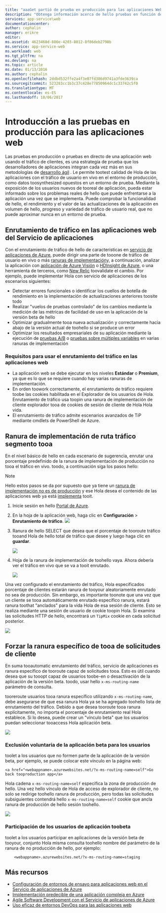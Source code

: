 ```yaml
---
title: "aaaGet partió de prueba en producción para las aplicaciones Web"
description: "Obtenga información acerca de hello pruebas en función de la producción (TiP) en aplicaciones de Web del servicio de aplicación de Azure."
services: app-service\web
documentationcenter: 
author: cephalin
manager: erikre
editor: 
ms.assetid: 4623468d-886e-4203-8012-8f86deb2790b
ms.service: app-service-web
ms.workload: web
ms.tgt_pltfrm: na
ms.devlang: na
ms.topic: article
ms.date: 01/13/2016
ms.author: cephalin
ms.openlocfilehash: 2ddbd532ffe2a4f3e07fd386d9741a3fde3639ca
ms.sourcegitcommit: 523283cc1b3c37c428e77850964dc1c33742c5f0
ms.translationtype: MT
ms.contentlocale: es-ES
ms.lasthandoff: 10/06/2017
---
```

# <a name="get-started-with-test-in-production-for-web-apps"></a>Introducción a las pruebas en producción para las aplicaciones web
Las pruebas en producción o pruebas en directo de una aplicación web usando el tráfico de clientes, es una estrategia de prueba que los desarrolladores de aplicaciones integran cada vez más en sus metodologías de [desarrollo ágil](https://en.wikipedia.org/wiki/Agile_software_development) . Le permite tootest calidad de Hola de las aplicaciones con el tráfico de usuario en vivo en el entorno de producción, como datos toosynthesized opuestos en un entorno de prueba. Mediante la exposición de los usuarios nuevos de tooreal de aplicación, pueda estar informado sobre los problemas reales de hello que puede enfrentarse a la aplicación una vez que se implementa. Puede comprobar la funcionalidad de hello, el rendimiento y el valor de las actualizaciones de la aplicación en volumen de hello, progreso y variedad de tráfico de usuario real, que no puede aproximar nunca en un entorno de prueba.

## <a name="traffic-routing-in-app-service-web-apps"></a>Enrutamiento de tráfico en las aplicaciones web del Servicio de aplicaciones
Con el enrutamiento de tráfico de hello de características en [servicio de aplicaciones de Azure](http://go.microsoft.com/fwlink/?LinkId=529714), puede dirigir una parte de tooone de tráfico de usuario en vivo o más [ranuras de implementación](web-sites-staged-publishing.md)y, a continuación, analizar la aplicación con [aplicación de Azure Visión](/services/application-insights/) o [HDInsight de Azure](/services/hdinsight/), o una herramienta de terceros, como [New Relic](/marketplace/partners/newrelic/newrelic/) toovalidate el cambio. Por ejemplo, puede implementar Hola con servicio de aplicaciones de los escenarios siguientes:

* Detectar errores funcionales o identificar los cuellos de botella de rendimiento en la implementación de actualizaciones anteriores toosite todo
* Realizar "vuelos de pruebas controlado" de los cambios mediante la medición de las métricas de facilidad de uso en la aplicación de la versión beta de hello
* Optimizar gradualmente tooa nueva actualización y correctamente hacia abajo de la versión actual de toohello si se produce un error 
* Optimizar los resultados empresariales de su aplicación mediante la ejecución de [pruebas A/B](https://en.wikipedia.org/wiki/A/B_testing) o [pruebas sobre múltiples variables](https://en.wikipedia.org/wiki/Multivariate_testing_in_marketing) en varias ranuras de implementación

### <a name="requirements-for-using-traffic-routing-in-web-apps"></a>Requisitos para usar el enrutamiento del tráfico en las aplicaciones web
* La aplicación web se debe ejecutar en los niveles **Estándar** o **Premium**, ya que es lo que se requiere cuando hay varias ranuras de implementación.
* En orden toowork correctamente, el enrutamiento de tráfico requiere toobe las cookies habilitada en el Explorador de los usuarios de Hola. Enrutamiento de tráfico usa toopin una ranura de implementación de cliente explorador tooa de cookies de sesión de cliente de Hola Hola vida.
* El enrutamiento de tráfico admite escenarios avanzados de TiP mediante cmdlets de PowerShell de Azure.

## <a name="route-traffic-segment-tooa-deployment-slot"></a>Ranura de implementación de ruta tráfico segmento tooa
En el nivel básico de hello en cada escenario de sugerencia, enrutar una porcentaje predefinido de la ranura de implementación de producción no tooa el tráfico en vivo. toodo, a continuación siga los pasos hello:

> [!NOTE]
> Hello estos pasos se da por supuesto que ya tiene un [ranura de implementación no es de producción](web-sites-staged-publishing.md) y ese Hola desea el contenido de las aplicaciones web ya está [implementa](web-sites-deploy.md) tooit.
> 
> 

1. Inicie sesión en hello [Portal de Azure](https://portal.azure.com/).
2. En la hoja de la aplicación web, haga clic en **Configuración** > **Enrutamiento de tráfico**.
   ![](./media/app-service-web-test-in-production/01-traffic-routing.png)
3. Ranura de hello SELECT que desea que el porcentaje de tooroute tráfico tooand Hola de hello total de tráfico que desee y luego haga clic en **guardar**.
   
    ![](./media/app-service-web-test-in-production/02-select-slot.png)
4. Hoja de la ranura de implementación de toohello vaya. Ahora debería ver el tráfico en vivo que se va a tooit enrutado.
   
    ![](./media/app-service-web-test-in-production/03-traffic-routed.png)

Una vez configurado el enrutamiento del tráfico, Hola especificados porcentaje de clientes estarán ranura de tooyour aleatoriamente enrutado no sea de producción. Sin embargo, es importante toonote que una vez que un cliente se tooa automáticamente enrutado específico ranura, estará ranura toothat "anclados" para la vida Hola de esa sesión de cliente. Esto se realiza mediante una sesión de usuario de cookie toopin Hola. Si examina las solicitudes HTTP de hello, encontrará un `TipMix` cookie en cada solicitud posterior.

![](./media/app-service-web-test-in-production/04-tip-cookie.png)

## <a name="force-client-requests-tooa-specific-slot"></a>Forzar la ranura específico de tooa de solicitudes de cliente
En suma tooautomatic enrutamiento del tráfico, servicio de aplicaciones es ranura específico de tooroute capaz de solicitudes tooa. Esto es útil cuando desea que su tooopt capaz de usuarios toobe-en o desactivación de la aplicación de la versión beta. toodo, usar hello `x-ms-routing-name` parámetro de consulta.

tooreroute usuarios tooa ranura específico utilizando `x-ms-routing-name`, debe asegurarse de que esa ranura Hola ya se ha agregado toohello lista de enrutamiento del tráfico. Debido a que desea tooroute tooa ranura explícitamente, no importa el porcentaje de enrutamiento real Hola establece. Si lo desea, puede crear un "vínculo beta" que los usuarios puedan seleccionar tooaccess Hola aplicación beta.

![](./media/app-service-web-test-in-production/06-enable-x-ms-routing-name.png)

### <a name="opt-users-out-of-beta-app"></a>Exclusión voluntaria de la aplicación beta para los usuarios
toolet a los usuarios que no formen parte de la aplicación de la versión beta, por ejemplo, se puede colocar este vínculo en la página web:

    <a href="<webappname>.azurewebsites.net/?x-ms-routing-name=self">Go back tooproduction app</a>

Hola cadena `x-ms-routing-name=self` especifica la zona de producción de hello. Una vez hello vínculo de Hola de acceso de explorador de cliente, no solo se redirige toohello ranura de producción, pero todas las solicitudes subsiguientes contendrá hello `x-ms-routing-name=self` cookie que ancla ranura de producción de hello sesión toohello.

![](./media/app-service-web-test-in-production/05-access-production-slot.png)

### <a name="opt-users-in-toobeta-app"></a>Participación de los usuarios de aplicación toobeta
toolet a los usuarios participar en aplicaciones de la versión beta de tooyour, conjunto Hola misma consulta toohello nombre del parámetro de la ranura de no producción de hello, por ejemplo:

        <webappname>.azurewebsites.net/?x-ms-routing-name=staging

## <a name="more-resources"></a>Más recursos
* [Configuración de entornos de ensayo para aplicaciones web en el Servicio de aplicaciones de Azure](web-sites-staged-publishing.md)
* [Implementación predecible de una aplicación compleja en Azure](app-service-deploy-complex-application-predictably.md)
* [Agile Software Development con el Servicio de aplicaciones de Azure](app-service-agile-software-development.md)
* [Uso eficaz de entornos DevOps para las aplicaciones web](app-service-web-staged-publishing-realworld-scenarios.md)

